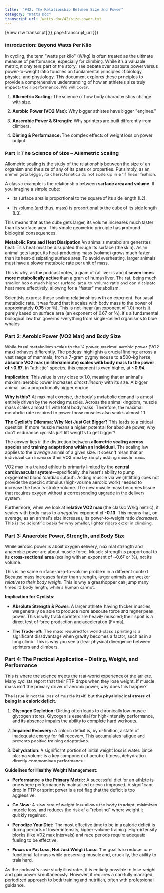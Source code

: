 ```yaml
---
title:  "#42: The Relationship Between Size And Power"
category: "Watts Doc"
transcript_url: /watts-doc/42/size-power.txt
---
```


[View raw transcript]({{ page.transcript_url }})

### Introduction: Beyond Watts Per Kilo

In cycling, the term "watts per kilo" (W/kg) is often treated as the ultimate measure of performance, especially for climbing. While it's a valuable metric, it only tells part of the story. The debate over absolute power versus power-to-weight ratio touches on fundamental principles of biology, physics, and physiology. This document explores these principles to provide a comprehensive understanding of how an athlete's size truly impacts their performance. We will cover:

1.  **Allometric Scaling:** The science of how body characteristics change with size.
    
2.  **Aerobic Power (VO2 Max):** Why bigger athletes have bigger "engines."
    
3.  **Anaerobic Power & Strength:** Why sprinters are built differently from climbers.
    
4.  **Dieting & Performance:** The complex effects of weight loss on power output.
    

### Part 1: The Science of Size – Allometric Scaling

Allometric scaling is the study of the relationship between the size of an organism and the size of any of its parts or properties. Put simply, as an animal gets bigger, its characteristics do not scale up in a 1:1 linear fashion.

A classic example is the relationship between **surface area and volume**. If you imagine a simple cube:

-   Its surface area is proportional to the square of its side length (L2).
    
-   Its volume (and thus, mass) is proportional to the cube of its side length (L3).
    

This means that as the cube gets larger, its volume increases much faster than its surface area. This simple geometric principle has profound biological consequences.

**Metabolic Rate and Heat Dissipation** An animal's metabolism generates heat. This heat must be dissipated through its surface (the skin). As an animal gets larger, its heat-producing mass (volume) grows much faster than its heat-dissipating surface area. To avoid overheating, larger animals must have a slower metabolic rate per unit of mass.

This is why, as the podcast notes, a gram of rat liver is about **seven times more metabolically active** than a gram of human liver. The rat, being much smaller, has a much higher surface-area-to-volume ratio and can dissipate heat more effectively, allowing for a "faster" metabolism.

Scientists express these scaling relationships with an exponent. For basal metabolic rate, it was found that it scales with body mass to the power of approximately **0.75** (or ¾). This is not linear (an exponent of 1.0) nor is it purely based on surface area (an exponent of 0.67 or ⅔). It's a fundamental biological law that governs everything from single-celled organisms to blue whales.

### Part 2: Aerobic Power (VO2 Max) and Body Size

While basal metabolism scales to the ¾ power, maximal aerobic power (VO2 max) behaves differently. The podcast highlights a crucial finding: across a vast range of mammals, from a 7-gram pygmy mouse to a 500-kg horse, **absolute VO2 max (in liters/minute) scales with body mass to the power of ~0.87**. In "athletic" species, this exponent is even higher, at **~0.94**.

**Implication:** This value is very close to 1.0, meaning that an animal's maximal aerobic power increases _almost linearly_ with its size. A bigger animal has a proportionally bigger engine.

**Why is this?** At maximal exercise, the body's metabolic demand is almost entirely driven by the working muscles. Across the animal kingdom, muscle mass scales almost 1:1 with total body mass. Therefore, the maximal metabolic rate required to power those muscles also scales almost 1:1.

**The Cyclist's Dilemma: Why Not Just Get Bigger?** This leads to a critical question: If more muscle means a higher potential for absolute power, why don't endurance cyclists just lift weights to get bigger?

The answer lies in the distinction between **allometric scaling across species** and **training adaptations within an individual**. The scaling law applies to the _average_ animal of a given size. It doesn't mean that an individual can increase their VO2 max by simply adding muscle mass.

VO2 max in a trained athlete is primarily limited by the **central cardiovascular system**—specifically, the heart's ability to pump oxygenated blood (cardiac output). Adding muscle via weightlifting does not provide the specific stimulus (high-volume aerobic work) needed to increase the heart's stroke volume. The new muscle mass becomes tissue that requires oxygen without a corresponding upgrade in the delivery system.

Furthermore, when we look at **relative VO2 max** (the classic W/kg metric), it scales with body mass to a _negative_ exponent of **-0.13**. This means that, on average, as an animal's size increases, its power-to-weight ratio _decreases_. This is the scientific basis for why smaller, lighter riders excel in climbing.

### Part 3: Anaerobic Power, Strength, and Body Size

While aerobic power is about oxygen delivery, maximal strength and anaerobic power are about muscle force. Muscle strength is proportional to its **cross-sectional area** (scaling with an exponent of ~0.67 or ⅔), not its volume.

This is the same surface-area-to-volume problem in a different context. Because mass increases faster than strength, larger animals are weaker _relative to their body weight_. This is why a grasshopper can jump many times its body length, while a human cannot.

**Implication for Cyclists:**

-   **Absolute Strength & Power:** A larger athlete, having thicker muscles, will generally be able to produce more absolute force and higher peak power. This is why track sprinters are heavily muscled; their sport is a direct test of force production and acceleration (F=ma).
    
-   **The Trade-off:** The mass required for world-class sprinting is a significant disadvantage when gravity becomes a factor, such as in a long climb. This is why you see a clear physical divergence between sprinters and climbers.
    

### Part 4: The Practical Application – Dieting, Weight, and Performance

This is where the science meets the real-world experience of the athlete. Many cyclists report that their FTP drops when they lose weight. If muscle mass isn't the primary driver of aerobic power, why does this happen?

The issue is not the loss of muscle itself, but the **physiological stress of being in a caloric deficit**.

1.  **Glycogen Depletion:** Dieting often leads to chronically low muscle glycogen stores. Glycogen is essential for high-intensity performance, and its absence impairs the ability to complete hard workouts.
    
2.  **Impaired Recovery:** A caloric deficit is, by definition, a state of inadequate energy for full recovery. This accumulates fatigue and prevents positive training adaptations.
    
3.  **Dehydration:** A significant portion of initial weight loss is water. Since plasma volume is a key component of aerobic fitness, dehydration directly compromises performance.
    

**Guidelines for Healthy Weight Management:**

-   **Performance is the Primary Metric:** A successful diet for an athlete is one where performance is maintained or even improved. A significant drop in FTP or sprint power is a red flag that the deficit is too aggressive.
    
-   **Go Slow:** A slow rate of weight loss allows the body to adapt, minimizes muscle loss, and reduces the risk of a "rebound" where weight is quickly regained.
    
-   **Periodize Your Diet:** The most effective time to be in a caloric deficit is during periods of lower-intensity, higher-volume training. High-intensity blocks (like VO2 max intervals) and race periods require adequate fueling to be effective.
    
-   **Focus on Fat Loss, Not Just Weight Loss:** The goal is to reduce non-functional fat mass while preserving muscle and, crucially, the ability to train hard.
    

As the podcast's case study illustrates, it is entirely possible to lose weight and gain power simultaneously. However, it requires a carefully managed, periodized approach to both training and nutrition, often with professional guidance.